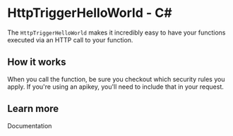﻿# HttpTriggerHelloWorld - C<span>#</span>

The `HttpTriggerHelloWorld` makes it incredibly easy to have your functions executed via an HTTP call to your function.

## How it works

When you call the function, be sure you checkout which security rules you apply. If you're using an apikey, you'll need to include that in your request.

## Learn more

<TODO> Documentation